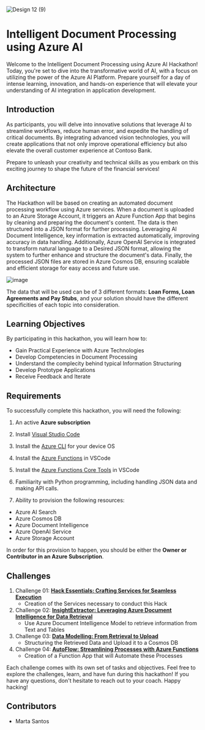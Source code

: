 
![Design 12 (9)](https://github.com/user-attachments/assets/f6648dcb-ffb0-468d-9f61-e8973dfc84d8)

# Intelligent Document Processing using Azure AI

Welcome to the Intelligent Document Processing using Azure AI Hackathon! Today, you're set to dive into the transformative world of AI, with a focus on utilizing the power of the Azure AI Platform. Prepare yourself for a day of intense learning, innovation, and hands-on experience that will elevate your understanding of AI integration in application development.


## Introduction
As participants, you will delve into innovative solutions that leverage AI to streamline workflows, reduce human error, and expedite the handling of critical documents. By integrating advanced vision technologies, you will create applications that not only improve operational efficiency but also elevate the overall customer experience at Contoso Bank. 

Prepare to unleash your creativity and technical skills as you embark on this exciting journey to shape the future of the financial services!

## Architecture

The Hackathon will be based on creating an automated document processing workflow using Azure services. When a document is uploaded to an Azure Storage Account, it triggers an Azure Function App that begins by cleaning and preparing the document's content. The data is then structured into a JSON format for further processing. Leveraging AI Document Intelligence, key information is extracted automatically, improving accuracy in data handling. Additionally, Azure OpenAI Service is integrated to transform natural language to a Desired JSON format, allowing the system to further enhance and structure the document's data. Finally, the processed JSON files are stored in Azure Cosmos DB, ensuring scalable and efficient storage for easy access and future use.

![image](https://github.com/user-attachments/assets/2eaec5e6-7327-4a63-b2d8-8f76ef33477c)



The data that will be used can be of 3 different formats: **Loan Forms, Loan Agreements and Pay Stubs**, and your solution should have the different specificities of each topic into consideration.
## Learning Objectives

By participating in this hackathon, you will learn how to:

- Gain Practical Experience with Azure Technologies
- Develop Competencies in Document Processing
- Understand the complecity behind typical Information Structuring
- Develop Prototype Applications
- Receive Feedback and Iterate

## Requirements

To successfully complete this hackathon, you will need the following:

1. An active **Azure subscription**

2. Install [Visual Studio Code](https://code.visualstudio.com/download)

3. Install the [Azure CLI](https://learn.microsoft.com/cli/azure/install-azure-cli) for your device OS

4. Install the [Azure Functions](https://marketplace.visualstudio.com/items?itemName=ms-azuretools.vscode-azurefunctions) in VSCode

5. Install the [Azure Functions Core Tools](https://learn.microsoft.com/en-gb/azure/azure-functions/functions-run-local?tabs=windows%2Cisolated-process%2Cnode-v4%2Cpython-v2%2Chttp-trigger%2Ccontainer-apps&pivots=programming-language-csharp) in VSCode

6. Familiarity with Python programming, including handling JSON data and making API calls.

7. Ability to provision the following resources: 
- Azure AI Search
- Azure Cosmos DB
- Azure Document Intelligence
- Azure OpenAI Service
- Azure Storage Account

In order for this provision to happen, you should be either the **Owner or Contributor in an Azure Subscription**. 

## Challenges
1. Challenge 01: **[Hack Essentials: Crafting Services for Seamless Execution](Challenge1/readme.md)**
   - Creation of the Services necessary to conduct this Hack
2. Challenge 02: **[InsightExtractor: Leveraging Azure Document Intelligence for Data Retrieval](Challenge2/doc-processing.ipynb)**
   - Use Azure Document Intelligence Model to retrieve information from Text and Tables
3. Challenge 03: **[Data Modelling: From Retrieval to Upload](Challenge3/data_modelling.ipynb)**
   - Structuring the Retrieved Data and Upload it to a Cosmos DB
4. Challenge 04: **[AutoFlow: Streamlining Processes with Azure Functions](Challenge4/readme.md)**
   - Creation of a Function App that will Automate these Processes


Each challenge comes with its own set of tasks and objectives. Feel free to explore the challenges, learn, and have fun during this hackathon! If you have any questions, don't hesitate to reach out to your coach.
Happy hacking! 


## Contributors
- Marta Santos
